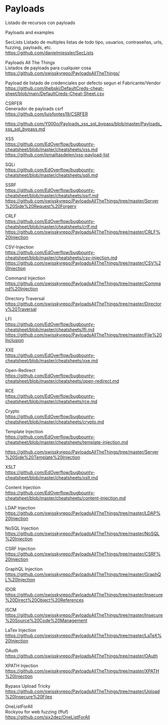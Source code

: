 # Payloads
Listado de recursos con payloads  

Payloads and examples

SecLists
Listado de multiples listas de todo tipo, usuarios, contraseñas, urls, fuzzing, payloads, etc.  
https://github.com/danielmiessler/SecLists


Payloads All The Things  
Listados de payloads para cualquier cosa  
https://github.com/swisskyrepo/PayloadsAllTheThings/  


Payload de listado de credenciales por defecto segun el Fabricante/Vendor  
https://github.com/ihebski/DefaultCreds-cheat-sheet/blob/main/DefaultCreds-Cheat-Sheet.csv


CSRFER  
Generador de payloads csrf  
https://github.com/luisfontes19/CSRFER


https://github.com/Y000o/Payloads_xss_sql_bypass/blob/master/Payloads_xss_sql_bypass.md 


XSS  
https://github.com/EdOverflow/bugbounty-cheatsheet/blob/master/cheatsheets/xss.md 
https://github.com/ismailtasdelen/xss-payload-list 

SQLi  
https://github.com/EdOverflow/bugbounty-cheatsheet/blob/master/cheatsheets/sqli.md 

SSRF  
https://github.com/EdOverflow/bugbounty-cheatsheet/blob/master/cheatsheets/ssrf.md 
https://github.com/swisskyrepo/PayloadsAllTheThings/tree/master/Server%20Side%20Request%20Forgery 

CRLF  
https://github.com/EdOverflow/bugbounty-cheatsheet/blob/master/cheatsheets/crlf.md 
https://github.com/swisskyrepo/PayloadsAllTheThings/tree/master/CRLF%20Injection 
  
CSV-Injection     
https://github.com/EdOverflow/bugbounty-cheatsheet/blob/master/cheatsheets/csv-injection.md    
https://github.com/swisskyrepo/PayloadsAllTheThings/tree/master/CSV%20Injection   
  
Command Injection    
https://github.com/swisskyrepo/PayloadsAllTheThings/tree/master/Command%20Injection   
  
Directory Traversal  
https://github.com/swisskyrepo/PayloadsAllTheThings/tree/master/Directory%20Traversal   
  
LFI  
https://github.com/EdOverflow/bugbounty-cheatsheet/blob/master/cheatsheets/lfi.md   
https://github.com/swisskyrepo/PayloadsAllTheThings/tree/master/File%20Inclusion   
  
XXE  
https://github.com/EdOverflow/bugbounty-cheatsheet/blob/master/cheatsheets/xxe.md   
  
Open-Redirect  
https://github.com/EdOverflow/bugbounty-cheatsheet/blob/master/cheatsheets/open-redirect.md   
  
RCE  
https://github.com/EdOverflow/bugbounty-cheatsheet/blob/master/cheatsheets/rce.md   
  
Crypto  
https://github.com/EdOverflow/bugbounty-cheatsheet/blob/master/cheatsheets/crypto.md   
  
Template Injection  
https://github.com/EdOverflow/bugbounty-cheatsheet/blob/master/cheatsheets/template-injection.md   
  
https://github.com/swisskyrepo/PayloadsAllTheThings/tree/master/Server%20Side%20Template%20Injection   
  
XSLT  
https://github.com/EdOverflow/bugbounty-cheatsheet/blob/master/cheatsheets/xslt.md   
  
Content Injection  
https://github.com/EdOverflow/bugbounty-cheatsheet/blob/master/cheatsheets/content-injection.md   
  
LDAP Injection  
https://github.com/swisskyrepo/PayloadsAllTheThings/tree/master/LDAP%20Injection   
  
NoSQL Injection  
https://github.com/swisskyrepo/PayloadsAllTheThings/tree/master/NoSQL%20Injection   
  
CSRF Injection  
https://github.com/swisskyrepo/PayloadsAllTheThings/tree/master/CSRF%20Injection   
  
GraphQL Injection  
https://github.com/swisskyrepo/PayloadsAllTheThings/tree/master/GraphQL%20Injection   
  
IDOR  
https://github.com/swisskyrepo/PayloadsAllTheThings/tree/master/Insecure%20Direct%20Object%20References   
  
ISCM  
https://github.com/swisskyrepo/PayloadsAllTheThings/tree/master/Insecure%20Source%20Code%20Management   
  
LaTex Injection   
https://github.com/swisskyrepo/PayloadsAllTheThings/tree/master/LaTeX%20Injection   
  
OAuth   
https://github.com/swisskyrepo/PayloadsAllTheThings/tree/master/OAuth   
  
XPATH Injection  
https://github.com/swisskyrepo/PayloadsAllTheThings/tree/master/XPATH%20Injection   
  
Bypass Upload Tricky  
https://github.com/swisskyrepo/PayloadsAllTheThings/tree/master/Upload%20Insecure%20Files   


OneListForAll  
Rockyou for web fuzzing  (ffuf)  
https://github.com/six2dez/OneListForAll  
